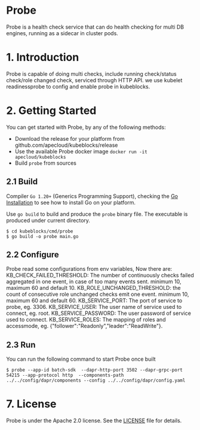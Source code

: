 <h1>Probe</h1>

Probe is a health check service that can do health checking for multi DB engines, running as a sidecar in cluster pods.


# 1. Introduction

Probe is capable of doing multi checks, include running check/status check/role changed check, serviced through HTTP API. we use kubelet readinessprobe to config and enable probe in kubeblocks.


# 2. Getting Started

You can get started with Probe, by any of the following methods:
* Download the release for your platform from github.com/apecloud/kubeblocks/release
* Use the available Probe docker image `docker run -it apecloud/kubeblocks`
* Build `probe` from sources

## 2.1 Build

Compiler `Go 1.20+` (Generics Programming Support), checking the [Go Installation](https://go.dev/doc/install) to see how to install Go on your platform.

Use `go build` to build and produce the `probe` binary file. The executable is produced under current directory.

```shell
$ cd kubeblocks/cmd/probe
$ go build -o probe main.go
```
## 2.2 Configure

Probe read some configurations from env variables, Now there are:
KB_CHECK_FAILED_THRESHOLD: The number of continuously checks failed aggregated in one event, in case of too many events sent. minimum 10, maximum 60 and default 10.
KB_ROLE_UNCHANGED_THRESHOLD: the count of consecutive role unchanged checks emit one event. minimum 10, maximum 60 and default 60.
KB_SERVICE_PORT: The port of service to probe, eg. 3306.
KB_SERVICE_USER: The user name of service used to connect, eg. root.
KB_SERVICE_PASSWORD: The user password of service used to connect.
KB_SERVICE_ROLES: The mapping of roles and accessmode, eg. {"follower":"Readonly","leader":"ReadWrite"}.

## 2.3 Run

You can run the following command to start Probe once built

```shell
$ probe --app-id batch-sdk  --dapr-http-port 3502 --dapr-grpc-port 54215 --app-protocol http  --components-path ../../config/dapr/components --config ../../config/dapr/config.yaml
```


# 7. License

Probe is under the Apache 2.0 license. See the [LICENSE](../../LICENSE) file for details.
